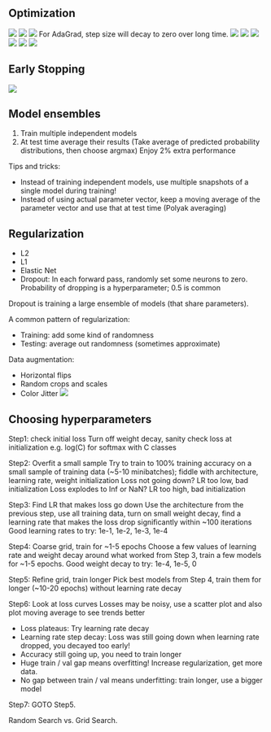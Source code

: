## Optimization

![](images/SGD_Momentum.png)
![](images/Nesterov_Momentum.png)
![](images/AdaGrad.png)
For AdaGrad, step size will decay to zero over long time.
![](images/RMSProp.png)
![](images/Adam.png)
![](images/learning_rate.png)
![](images/learning_rate_decay.png)
![](images/linear_warmup.png)
![](images/optim_practice.png)

## Early Stopping
![](images/early_stop.png)

## Model ensembles
1. Train multiple independent models
2. At test time average their results
(Take average of predicted probability distributions, then choose argmax)
Enjoy 2% extra performance

Tips and tricks:
* Instead of training independent models, use multiple snapshots of a single model during training!
* Instead of using actual parameter vector, keep a moving average of the parameter vector and use that at test time (Polyak averaging)

## Regularization
* L2
* L1
* Elastic Net
* Dropout: In each forward pass, randomly set some neurons to zero. Probability of dropping is a hyperparameter; 0.5 is common

Dropout is training a large ensemble of models (that share parameters).

A common pattern of regularization:
* Training: add some kind of randomness
* Testing: average out randomness (sometimes approximate)

Data augmentation:
* Horizontal flips
* Random crops and scales
* Color Jitter
![](images/regularization_summary.png)

## Choosing hyperparameters
Step1: check initial loss
Turn off weight decay, sanity check loss at initialization e.g. log(C) for softmax with C classes

Step2: Overfit a small sample
Try to train to 100% training accuracy on a small sample of
training data (~5-10 minibatches); fiddle with architecture,
learning rate, weight initialization
Loss not going down? LR too low, bad initialization
Loss explodes to Inf or NaN? LR too high, bad initialization

Step3: Find LR that makes loss go down
Use the architecture from the previous step, use all training
data, turn on small weight decay, find a learning rate that
makes the loss drop significantly within ~100 iterations
Good learning rates to try: 1e-1, 1e-2, 1e-3, 1e-4

Step4: Coarse grid, train for ~1-5 epochs
Choose a few values of learning rate and weight decay around
what worked from Step 3, train a few models for ~1-5 epochs.
Good weight decay to try: 1e-4, 1e-5, 0

Step5: Refine grid, train longer
Pick best models from Step 4, train them for longer (~10-20
epochs) without learning rate decay

Step6: Look at loss curves
Losses may be noisy, use a scatter plot and also plot moving average to see trends better
* Loss plateaus: Try learning rate decay
* Learning rate step decay: Loss was still going down when learning rate dropped, you decayed too early!
* Accuracy still going up, you need to train longer
* Huge train / val gap means overfitting! Increase regularization, get more data.
* No gap between train / val means underfitting: train longer, use a
bigger model

Step7: GOTO Step5.

Random Search vs. Grid Search.
